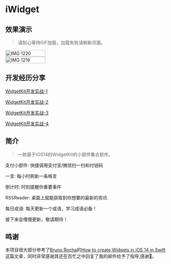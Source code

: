 #  iWidget
## 效果演示
> 请耐心等待GIF加载，加载失败请刷新页面。


<div style="display:flex;flex-direction:column;flex-wrap: nowrap;">
<!--<img width="40%" src="https://s1.ax1x.com/2020/06/27/N66AAO.gif" alt="Demo.gif" border="0" />-->
<img width="50%" src="https://s1.ax1x.com/2020/07/08/UELwGT.png" alt="IMG 1220" border="0">
<img width="50%" src="https://s1.ax1x.com/2020/07/08/UEL0RU.png" alt="IMG 1219" border="0">
</div>

## 开发经历分享

[WidgetKit开发实战-1](https://juejin.im/post/5ef41fd86fb9a07ea10bb8ec)

[WidgetKit开发实战-2](https://juejin.im/post/5ef72ebbf265da22ec607196)

[WidgetKit开发实战-3](https://juejin.im/post/5ef789b0f265da22fc253d2b)

[WidgetKit开发实战-4](https://juejin.im/post/5f02eaef5188252e955a5bdd)
## 简介
> 一款基于iOS14的WidgetKit的小部件集合软件。

支付小部件: 快捷调用支付宝/微信扫一扫和付钱码

一言: 每小时刷新一条格言 

倒计时: 时刻提醒你重要事件

RSSReader: 桌面上就能获取到你想要的最新的资讯

每日成语: 每天更新一个成语，学习成语必备！


接下来会慢慢更新，敬请期待！

## 鸣谢 
本项目很大部分参考了[Bruno Rocha](https://github.com/rockbruno)的[How to create Widgets in iOS 14 in Swift](https://swiftrocks.com/ios-14-widget-tutorial-mini-apps)这篇文章，同时非常感谢其还在百忙之中回复了我的邮件给予了指导,感谢🙏。
